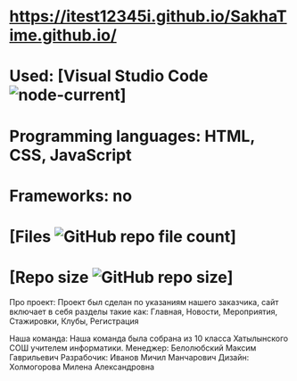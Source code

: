 # https://itest12345i.github.io/SakhaTime.github.io/
# Used: [Visual Studio Code <img alt="node-current" src="https://img.shields.io/node/v/vscode">]
# Programming languages: HTML, CSS, JavaScript
# Frameworks: no
# [Files <img alt="GitHub repo file count" src="https://img.shields.io/github/directory-file-count/itest12345i/SakhaTime.github.io">]
# [Repo size <img alt="GitHub repo size" src="https://img.shields.io/github/repo-size/itest12345i/SakhaTime.github.io">]

Про проект: Проект был сделан по указаниям нашего заказчика, сайт включает в себя разделы такие как: Главная, Новости, Мероприятия, Стажировки, Клубы, Регистрация

Наша команда: Наша команда была собрана из 10 класса Хатылынского СОШ учителем информатики.
Менеджер: Белолюбский Максим Гаврильевич
Разрабочик: Иванов Мичил Манчарович
Дизайн: Холмогорова Милена Александровна
